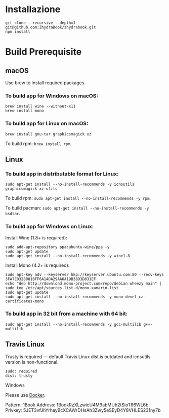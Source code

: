 # Installazione

```
git clone --recursive --depth=1 git@github.com:ZhydraBook/zhydrabook.git
npm install
```

# Build Prerequisite

## macOS

Use brew to install required packages.

### To build app for Windows on macOS:

```
brew install wine --without-x11
brew install mono
````

### To build app for Linux on macOS:

```
brew install gnu-tar graphicsmagick xz
```

To build rpm: `brew install rpm`.

## Linux

### To build app in distributable format for Linux:

```
sudo apt-get install --no-install-recommends -y icnsutils graphicsmagick xz-utils
```

To build rpm: `sudo apt-get install --no-install-recommends -y rpm`.

To build pacman: `sudo apt-get install --no-install-recommends -y bsdtar`.

### To build app for Windows on Linux:

Install Wine (1.8+ is required):

```
sudo add-apt-repository ppa:ubuntu-wine/ppa -y
sudo apt-get update
sudo apt-get install --no-install-recommends -y wine1.8
```

Install Mono (4.2+ is required):

```
sudo apt-key adv --keyserver hkp://keyserver.ubuntu.com:80 --recv-keys 3FA7E0328081BFF6A14DA29AA6A19B38D3D831EF
echo "deb http://download.mono-project.com/repo/debian wheezy main" | sudo tee /etc/apt/sources.list.d/mono-xamarin.list
sudo apt-get update
sudo apt-get install --no-install-recommends -y mono-devel ca-certificates-mono
```

### To build app in 32 bit from a machine with 64 bit:

```
sudo apt-get install --no-install-recommends -y gcc-multilib g++-multilib
```

## Travis Linux

Trusty is required — default Travis Linux dist is outdated and icnsutils version is non-functional.

```
sudo: required
dist: trusty
````

Windows

Please use [Docker](https://www.docker.com/).

Pattern: 1Book
Address: 1BookRzXLzwicU4M9abMUh2tSioT86WL6b
Privkey: 5JET3vfJhYrhayBcXCAWrDHsAh3Zwy5eSEyD4Y8VHLES231ny7b
